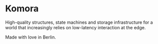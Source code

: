 # Komora

High-quality structures, state machines and storage infrastructure for a world that increasingly relies on low-latency interaction at the edge.

Made with love in Berlin.
